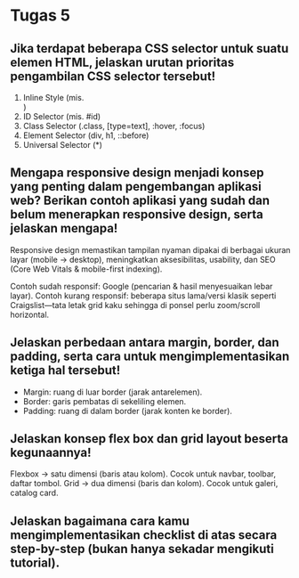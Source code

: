 # Tugas 5

## Jika terdapat beberapa CSS selector untuk suatu elemen HTML, jelaskan urutan prioritas pengambilan CSS selector tersebut!
1. Inline Style (mis. <div style="...">)
2. ID Selector (mis. #id)
3. Class Selector (.class, [type=text], :hover, :focus)
4. Element Selector (div, h1, ::before)
5. Universal Selector (*)

##  Mengapa responsive design menjadi konsep yang penting dalam pengembangan aplikasi web? Berikan contoh aplikasi yang sudah dan belum menerapkan responsive design, serta jelaskan mengapa!
Responsive design memastikan tampilan nyaman dipakai di berbagai ukuran layar (mobile → desktop), meningkatkan aksesibilitas, usability, dan SEO (Core Web Vitals & mobile-first indexing).

Contoh sudah responsif: Google (pencarian & hasil menyesuaikan lebar layar).
Contoh kurang responsif: beberapa situs lama/versi klasik seperti Craigslist—tata letak grid kaku sehingga di ponsel perlu zoom/scroll horizontal.

##  Jelaskan perbedaan antara margin, border, dan padding, serta cara untuk mengimplementasikan ketiga hal tersebut!
- Margin: ruang di luar border (jarak antarelemen).
- Border: garis pembatas di sekeliling elemen.
- Padding: ruang di dalam border (jarak konten ke border).

##  Jelaskan konsep flex box dan grid layout beserta kegunaannya!
Flexbox -> satu dimensi (baris atau kolom). Cocok untuk navbar, toolbar, daftar tombol.
Grid -> dua dimensi (baris dan kolom). Cocok untuk galeri, catalog card.

##  Jelaskan bagaimana cara kamu mengimplementasikan checklist di atas secara step-by-step (bukan hanya sekadar mengikuti tutorial).
